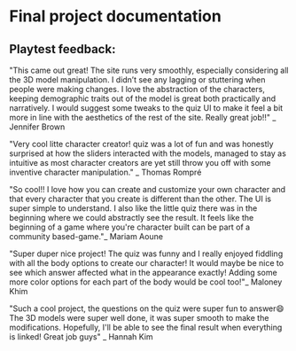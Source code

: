 # Final project documentation

## Playtest feedback:

"This came out great! The site runs very smoothly, especially considering all the 3D model manipulation. I didn’t see any lagging or stuttering when people were making changes. I love the abstraction of the characters, keeping demographic traits out of the model is great both practically and narratively. I would suggest some tweaks to the quiz UI to make it feel a bit more in line with the aesthetics of the rest of the site. Really great job!!" _ Jennifer Brown

"Very cool litte character creator! quiz was a lot of fun and was honestly surprised at how the sliders interacted with the models, managed to stay as intuitive as most character creators are yet still throw you off with some inventive character manipulation." _ Thomas Rompré

"So cool!! I love how you can create and customize your own character and that every character that you create is different than the other. The UI is super simple to understand. I also like the little quiz there was in the beginning where we could abstractly see the result. It feels like the beginning of a game where you're character built can be part of a community based-game."_ Mariam Aoune 

"Super duper nice project! The quiz was funny and I really enjoyed fiddling with all the body options to create our character! It would maybe be nice to see which answer affected what in the appearance exactly! Adding some more color options for each part of the body would be cool too!"_ Maloney Khim

"Such a cool project, the questions on the quiz were super fun to answer😄
The 3D models were super well done, it was super smooth to make the modifications.
Hopefully, I'll be able to see the final result when everything is linked! Great job guys" _  Hannah Kim